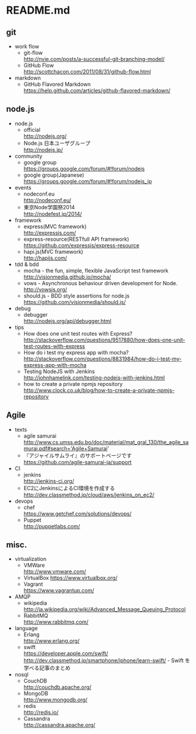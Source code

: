 # README.md

## git

- work flow  
  - git-flow  
    http://nvie.com/posts/a-successful-git-branching-model/
  - GitHub Flow  
    http://scottchacon.com/2011/08/31/github-flow.html
- markdown
  - GitHub Flavored Markdown  
    https://help.github.com/articles/github-flavored-markdown/

## node.js

- node.js
  - official  
    http://nodejs.org/
  - Node.js 日本ユーザグループ  
    http://nodejs.jp/
- community
  - google group  
    https://groups.google.com/forum/#!forum/nodejs
  - google group(Japanese)  
    https://groups.google.com/forum/#!forum/nodejs_jp
- events
  - nodeconf.eu  
    http://nodeconf.eu/
  - 東京Node学園祭2014  
    http://nodefest.jp/2014/
- framework
  - express(MVC framework)  
    http://expressjs.com/
  - express-resource(RESTfull API framework)  
    https://github.com/expressjs/express-resource
  - hapi.js(MVC framework)  
    http://hapijs.com/
- tdd & bdd
  - mocha - the fun, simple, flexible JavaScript test framework  
    http://visionmedia.github.io/mocha/
  - vows - Asynchronous behaviour driven development for Node.  
    http://vowsjs.org/
  - should.js - BDD style assertions for node.js  
    https://github.com/visionmedia/should.js/
- debug
  - debugger  
    http://nodejs.org/api/debugger.html
- tips
  - How does one unit test routes with Express?  
    http://stackoverflow.com/questions/9517880/how-does-one-unit-test-routes-with-express
  - How do i test my express app with mocha?  
    http://stackoverflow.com/questions/8831984/how-do-i-test-my-express-app-with-mocha
  - Testing NodeJS with Jenkins  
    http://johnhamelink.com/testing-nodejs-with-jenkins.html
  - how to create a private npmjs repository  
    http://www.clock.co.uk/blog/how-to-create-a-private-npmjs-repository

## Agile

- texts
  - agile samurai  
    http://www.cs.umss.edu.bo/doc/material/mat_gral_130/the_agile_samurai.pdf#search='Agile+Samurai'
  - 『アジャイルサムライ』のサポートページです  
    https://github.com/agile-samurai-ja/support
- CI
  - jenkins  
    http://jenkins-ci.org/
  - EC2にJenkinsによるCI環境を作成する  
    http://dev.classmethod.jp/cloud/aws/jenkins_on_ec2/
- devops
  - chef  
    https://www.getchef.com/solutions/devops/
  - Puppet  
    http://puppetlabs.com/

## misc.

- virtualization
  - VMWare  
    http://www.vmware.com/
  - VirtualBox 
    https://www.virtualbox.org/
  - Vagrant  
    https://www.vagrantup.com/
- AMQP
  - wikipedia  
    http://ja.wikipedia.org/wiki/Advanced_Message_Queuing_Protocol
  - RabbitMQ  
    http://www.rabbitmq.com/
- language
  - Erlang  
    http://www.erlang.org/
  - swift  
    https://developer.apple.com/swift/  
    http://dev.classmethod.jp/smartphone/iphone/learn-swift/ - Swift を学べる記事のまとめ
- nosql
  - CouchDB  
    http://couchdb.apache.org/
  - MongoDB  
    http://www.mongodb.org/
  - redis  
    http://redis.io/
  - Cassandra  
    http://cassandra.apache.org/
